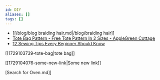 ```yaml
---
id: DIY
aliases: []
tags: []
---
```


- [[/blog/blog braiding hair.md|/blog/braiding hair]]
- [Tote Bag Pattern - Free Tote Pattern In 2 Sizes - AppleGreen Cottage](https://www.applegreencottage.com/tote-bag-pattern/?utm_source=convertkit&utm_medium=email&utm_campaign=%F0%9F%A7%B5+%F0%9F%8E%80+See+No1+TOTE+tutorial+at+AppleGreen+Cottage%21+-+6950334&sh_kit=1fa531cc0b7041764ed755ddf170671d0527b8e1b9e7ebd7131ef8427f7384e1)
- [12 Sewing Tips Every Beginner Should Know](https://www.applegreencottage.com/sewing-tips-beginners/?utm_source=convertkit&utm_medium=email&utm_campaign=%F0%9F%A7%B5+Don)

[[1729103739-tote-bag|tote bag]]

[[1729104076-some-new-link|Some new link]]

[Search for Oven.md]]
